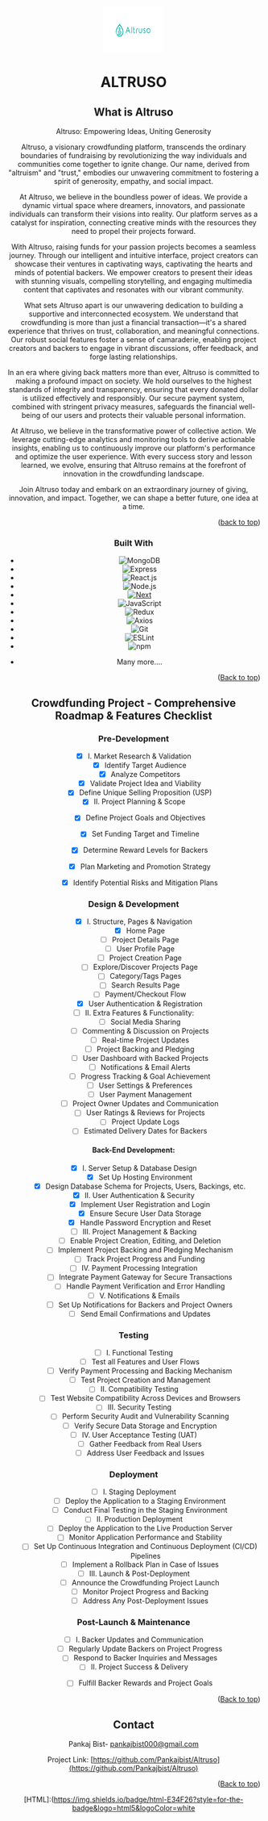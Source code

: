 ﻿
<!-- Improved compatibility of back to top link: See: https://github.com/othneildrew/Best-README-Template/pull/73 -->
<a name="readme-top"></a>
<!--
*** Thanks for checking out the Best-README-Template. If you have a suggestion
*** that would make this better, please fork the repo and create a pull request
*** or simply open an issue with the tag "enhancement".
*** Don't forget to give the project a star!
*** Thanks again! Now go create something AMAZING! :D
-->





<!-- PROJECT LOGO -->
<br />
<div align="center">
  <img src="Altrusologo.png" alt="Logo" width="120" height="90">
  </a>


  <h1 align="center">ALTRUSO</h1>



<!-- 
<!-- TABLE OF CONTENTS -->
<!-- <details> -->
  <!-- <summary>Table of Contents</summary>
  <ol>
    <li>
      <a href="#about-the-project">About The Project</a>
      <ul>
        <li><a href="#built-with">Built With</a></li>
      </ul>
    </li>
    <li>
      <a href="#getting-started">Getting Started</a>
      <ul>
        <li><a href="#prerequisites">Prerequisites</a></li>
        <li><a href="#installation">Installation</a></li>
      </ul>
    </li>
    <li><a href="#usage">Usage</a></li>
    <li><a href="#roadmap">Roadmap</a></li>
    <li><a href="#contributing">Contributing</a></li>
    <li><a href="#license">License</a></li>
    <li><a href="#contact">Contact</a></li>
    <li><a href="#acknowledgments">Acknowledgments</a></li>
  </ol>
</details> -->



<!-- ABOUT THE PROJECT -->
## What is Altruso

Altruso: Empowering Ideas, Uniting Generosity

Altruso, a visionary crowdfunding platform, transcends the ordinary boundaries of fundraising by revolutionizing the way individuals and communities come together to ignite change. Our name, derived from "altruism" and "trust," embodies our unwavering commitment to fostering a spirit of generosity, empathy, and social impact.

At Altruso, we believe in the boundless power of ideas. We provide a dynamic virtual space where dreamers, innovators, and passionate individuals can transform their visions into reality. Our platform serves as a catalyst for inspiration, connecting creative minds with the resources they need to propel their projects forward.

With Altruso, raising funds for your passion projects becomes a seamless journey. Through our intelligent and intuitive interface, project creators can showcase their ventures in captivating ways, captivating the hearts and minds of potential backers. We empower creators to present their ideas with stunning visuals, compelling storytelling, and engaging multimedia content that captivates and resonates with our vibrant community.

What sets Altruso apart is our unwavering dedication to building a supportive and interconnected ecosystem. We understand that crowdfunding is more than just a financial transaction—it's a shared experience that thrives on trust, collaboration, and meaningful connections. Our robust social features foster a sense of camaraderie, enabling project creators and backers to engage in vibrant discussions, offer feedback, and forge lasting relationships.

In an era where giving back matters more than ever, Altruso is committed to making a profound impact on society. We hold ourselves to the highest standards of integrity and transparency, ensuring that every donated dollar is utilized effectively and responsibly. Our secure payment system, combined with stringent privacy measures, safeguards the financial well-being of our users and protects their valuable personal information.

At Altruso, we believe in the transformative power of collective action. We leverage cutting-edge analytics and monitoring tools to derive actionable insights, enabling us to continuously improve our platform's performance and optimize the user experience. With every success story and lesson learned, we evolve, ensuring that Altruso remains at the forefront of innovation in the crowdfunding landscape.

Join Altruso today and embark on an extraordinary journey of giving, innovation, and impact. Together, we can shape a better future, one idea at a time.

<p align="right">(<a href="#readme-top">back to top</a>)</p>



### Built With




- ![MongoDB][MongoDB]
- ![Express][Express.js]
- ![React.js]
- ![Node.js]
-   [![Next][Next.js]][Next-url]
- ![JavaScript]
- ![Redux]
- ![Axios]
- ![Git]
- ![ESLint]
- ![npm]
* Many more....


<p align="right">(<a href="#readme-top">Back to top</a>)</p>



<!-- GETTING STARTED -->

<!-- 
This is an example of how you may give instructions on setting up your project locally.
To get a local copy up and running follow these simple example steps.

### Prerequisites

This is an example of how to list things you need to use the software and how to install them.
* npm
  ```sh
  npm install npm@latest -g
  ```

### Installation

_Below is an example of how you can instruct your audience on installing and setting up your app. This template doesn't rely on any external dependencies or services._

1. Get a free API Key at [https://example.com](https://example.com)
2. Clone the repo
   ```sh
   git clone https://github.com/your_username_/Project-Name.git
   ```
3. Install NPM packages
   ```sh
   npm install
   ```
4. Enter your API in `config.js`
   ```js
   const API_KEY = 'ENTER YOUR API';
   ```

<p align="right">(<a href="#readme-top">back to top</a>)</p> -->

<!-- 

<!-- USAGE EXAMPLES -->
<!-- ## Usage

Use this space to show useful examples of how a project can be used. Additional screenshots, code examples and demos work well in this space. You may also link to more resources.

_For more examples, please refer to the [Documentation](https://example.com)_

<p align="right">(<a href="#readme-top">back to top</a>)</p>
 -->


<!-- ROADMAP -->
## Crowdfunding Project - Comprehensive Roadmap & Features Checklist

### Pre-Development

- [X] I. Market Research & Validation
    - [X] Identify Target Audience
    - [X] Analyze Competitors
    - [X] Validate Project Idea and Viability
    - [X] Define Unique Selling Proposition (USP)

- [X] II. Project Planning & Scope
    - [X] Define Project Goals and Objectives
    - [X] Set Funding Target and Timeline
    - [X] Determine Reward Levels for Backers
    - [X] Plan Marketing and Promotion Strategy
    - [X] Identify Potential Risks and Mitigation Plans



### Design & Development 
- [X] I. Structure, Pages & Navigation 
    - [X] Home Page
    - [ ] Project Details Page
    - [ ] User Profile Page
    - [ ] Project Creation Page
    - [ ] Explore/Discover Projects Page
    - [ ] Category/Tags Pages
    - [ ] Search Results Page
    - [ ] Payment/Checkout Flow
    - [X] User Authentication & Registration

- [ ] II. Extra Features & Functionality:
    - [ ] Social Media Sharing
    - [ ] Commenting & Discussion on Projects
    - [ ] Real-time Project Updates
    - [ ] Project Backing and Pledging
    - [ ] User Dashboard with Backed Projects
    - [ ] Notifications & Email Alerts
    - [ ] Progress Tracking & Goal Achievement
    - [ ] User Settings & Preferences
    - [ ] User Payment Management
    - [ ]  Project Owner Updates and Communication
    - [ ] User Ratings & Reviews for Projects
    - [ ] Project Update Logs
    - [ ] Estimated Delivery Dates for Backers

#### Back-End Development:

- [X] I. Server Setup & Database Design
    - [X] Set Up Hosting Environment
    - [X] Design Database Schema for Projects, Users, Backings, etc.

- [X] II. User Authentication & Security
    - [X] Implement User Registration and Login
    - [X] Ensure Secure User Data Storage
    - [X] Handle Password Encryption and Reset

- [ ] III. Project Management & Backing
    - [ ] Enable Project Creation, Editing, and Deletion
    - [ ] Implement Project Backing and Pledging Mechanism
    - [ ] Track Project Progress and Funding

- [ ] IV. Payment Processing Integration
    -  [ ] Integrate Payment Gateway for Secure Transactions
    - [ ] Handle Payment Verification and Error Handling

- [ ] V. Notifications & Emails
    - [ ] Set Up Notifications for Backers and Project Owners
    - [ ] Send Email Confirmations and Updates

### Testing 

- [ ] I. Functional Testing
   - [ ] Test all Features and User Flows
   - [ ] Verify Payment Processing and Backing Mechanism
   - [ ] Test Project Creation and Management

- [ ] II. Compatibility Testing
   - [ ] Test Website Compatibility Across Devices and Browsers

- [ ] III. Security Testing
   - [ ] Perform Security Audit and Vulnerability Scanning
   - [ ] Verify Secure Data Storage and Encryption

- [ ] IV. User Acceptance Testing (UAT)
   - [ ] Gather Feedback from Real Users
   - [ ] Address User Feedback and Issues

### Deployment 

- [ ] I. Staging Deployment
   - [ ] Deploy the Application to a Staging Environment
   - [ ] Conduct Final Testing in the Staging Environment

- [ ] II. Production Deployment
   - [ ] Deploy the Application to the Live Production Server
   - [ ] Monitor Application Performance and Stability
   - [ ] Set Up Continuous Integration and Continuous Deployment (CI/CD) Pipelines
   - [ ] Implement a Rollback Plan in Case of Issues

- [ ] III. Launch & Post-Deployment
   - [ ] Announce the Crowdfunding Project Launch
   - [ ] Monitor Project Progress and Backing
   - [ ] Address Any Post-Deployment Issues

 ### Post-Launch & Maintenance 

- [ ] I. Backer Updates and Communication
   - [ ] Regularly Update Backers on Project Progress
   - [ ] Respond to Backer Inquiries and Messages

- [ ] II. Project Success & Delivery
   - [ ] Fulfill Backer Rewards and Project Goals
   

</details>
<p align="right">(<a href="#readme-top">Back to top</a>)</p>



<!-- CONTRIBUTING -->
<!-- 
## Contributing

Contributions are what make the open source community such an amazing place to learn, inspire, and create. Any contributions you make are **greatly appreciated**.

If you have a suggestion that would make this better, please fork the repo and create a pull request. You can also simply open an issue with the tag "enhancement".
Don't forget to give the project a star! Thanks again!

1. Fork the Project
2. Create your Feature Branch (`git checkout -b feature/AmazingFeature`)
3. Commit your Changes (`git commit -m 'Add some AmazingFeature'`)
4. Push to the Branch (`git push origin feature/AmazingFeature`)
5. Open a Pull Request

<p align="right">(<a href="#readme-top">back to top</a>)</p> -->


<!-- LICENSE -->
<!-- ## License

Distributed under the MIT License. See `LICENSE.txt` for more information.

<p align="right">(<a href="#readme-top">Back to top</a>)</p> -->


<!-- CONTACT -->
## Contact
Pankaj Bist- pankajbist000@gmail.com

Project Link: [https://github.com/Pankajbist/Altruso](https://github.com/Pankajbist/Altruso)

<p align="right">(<a href="#readme-top">Back to top</a>)</p> 



<!-- MARKDOWN LINKS & IMAGES -->
<!-- https://www.markdownguide.org/basic-syntax/#reference-style-links -->
[contributors-shield]: https://img.shields.io/github/contributors/othneildrew/Best-README-Template.svg?style=for-the-badge
[contributors-url]: https://github.com/othneildrew/Best-README-Template/graphs/contributors
[forks-shield]: https://img.shields.io/github/forks/othneildrew/Best-README-Template.svg?style=for-the-badge
[forks-url]: https://github.com/othneildrew/Best-README-Template/network/members
[stars-shield]: https://img.shields.io/github/stars/othneildrew/Best-README-Template.svg?style=for-the-badge
[stars-url]: https://github.com/othneildrew/Best-README-Template/stargazers
[issues-shield]: https://img.shields.io/github/issues/othneildrew/Best-README-Template.svg?style=for-the-badge
[issues-url]: https://github.com/othneildrew/Best-README-Template/issues
[license-shield]: https://img.shields.io/github/license/othneildrew/Best-README-Template.svg?style=for-the-badge
[license-url]: https://github.com/othneildrew/Best-README-Template/blob/master/LICENSE.txt
[linkedin-shield]: https://img.shields.io/badge/-LinkedIn-black.svg?style=for-the-badge&logo=linkedin&colorB=555
[linkedin-url]: https://linkedin.com/in/othneildrew
[product-screenshot]: images/screenshot.png
[Next.js]: https://img.shields.io/badge/next.js-000000?style=for-the-badge&logo=nextdotjs&logoColor=white
[Next-url]: https://nextjs.org/
[React.js]: https://img.shields.io/badge/React-20232A?style=for-the-badge&logo=react&logoColor=61DAFB
[React-url]: https://reactjs.org/
[Vue.js]: https://img.shields.io/badge/Vue.js-35495E?style=for-the-badge&logo=vuedotjs&logoColor=4FC08D
[Vue-url]: https://vuejs.org/
[Angular.io]: https://img.shields.io/badge/Angular-DD0031?style=for-the-badge&logo=angular&logoColor=white
[Angular-url]: https://angular.io/
[Svelte.dev]: https://img.shields.io/badge/Svelte-4A4A55?style=for-the-badge&logo=svelte&logoColor=FF3E00
[Svelte-url]: https://svelte.dev/
[Laravel.com]: https://img.shields.io/badge/Laravel-FF2D20?style=for-the-badge&logo=laravel&logoColor=white
[Laravel-url]: https://laravel.com
[Bootstrap.com]: https://img.shields.io/badge/Bootstrap-563D7C?style=for-the-badge&logo=bootstrap&logoColor=white
[Bootstrap-url]: https://getbootstrap.com
[JQuery.com]: https://img.shields.io/badge/jQuery-0769AD?style=for-the-badge&logo=jquery&logoColor=white
[JQuery-url]: https://jquery.com 
[MongoDB]:https://img.shields.io/badge/mongodb-47A248?style=for-the-badge&logo=mongodb&logoColor=white
[MongoDB-url]:https://www.mongodb.com/
 [Express.js]:https://img.shields.io/badge/express.js-000000?style=for-the-badge&logo=express&logoColor=white
 [React.js]:https://img.shields.io/badge/react.js-61DAFB?style=for-the-badge&logo=react&logoColor=white 
[Node.js]:https://img.shields.io/badge/node.js-339933?style=for-the-badge&logo=nodedotjs&logoColor=white
 [JavaScript]:https://img.shields.io/badge/javascript-F7DF1E?style=for-the-badge&logo=javascript&logoColor=black
 [HTML]:(https://img.shields.io/badge/html-E34F26?style=for-the-badge&logo=html5&logoColor=white 

[Redux]:https://img.shields.io/badge/redux-764ABC?style=for-the-badge&logo=redux&logoColor=white 
 [Axios]:https://img.shields.io/badge/axios-007EC6?style=for-the-badge&logo=axios&logoColor=white 
 [Git]:https://img.shields.io/badge/git-F05032?style=for-the-badge&logo=git&logoColor=white

 [ESLint]:https://img.shields.io/badge/eslint-4B32C3?style=for-the-badge&logo=eslint&logoColor=white
[npm]:https://img.shields.io/badge/npm-CB3837?style=for-the-badge&logo=npm&logoColor=white

